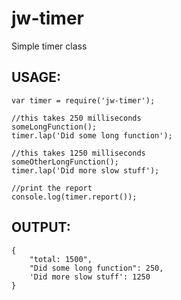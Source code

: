 # jw-timer
Simple timer class

## USAGE:
```
var timer = require('jw-timer');

//this takes 250 milliseconds
someLongFunction(); 
timer.lap('Did some long function');

//this takes 1250 milliseconds
someOtherLongFunction(); 
timer.lap('Did more slow stuff');

//print the report
console.log(timer.report());
```

## OUTPUT:
```
{
    "total: 1500",
    "Did some long function": 250,
    'Did more slow stuff': 1250
}
```


